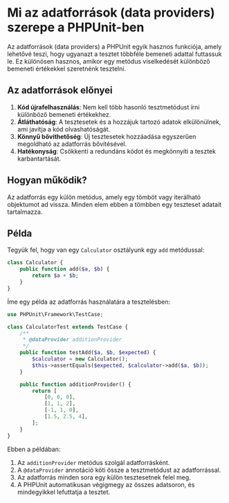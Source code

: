 # Mi az adatforrások (data providers) szerepe a PHPUnit-ben

Az adatforrások (data providers) a PHPUnit egyik hasznos funkciója, amely lehetővé teszi, hogy ugyanazt a tesztet többféle bemeneti adattal futtassuk le. Ez különösen hasznos, amikor egy metódus viselkedését különböző bemeneti értékekkel szeretnénk tesztelni.

## Az adatforrások előnyei

1. **Kód újrafelhasználás**: Nem kell több hasonló tesztmetódust írni különböző bemeneti értékekhez.
2. **Átláthatóság**: A tesztesetek és a hozzájuk tartozó adatok elkülönülnek, ami javítja a kód olvashatóságát.
3. **Könnyű bővíthetőség**: Új tesztesetek hozzáadása egyszerűen megoldható az adatforrás bővítésével.
4. **Hatékonyság**: Csökkenti a redundáns kódot és megkönnyíti a tesztek karbantartását.

## Hogyan működik?

Az adatforrás egy külön metódus, amely egy tömböt vagy iterálható objektumot ad vissza. Minden elem ebben a tömbben egy teszteset adatait tartalmazza.

## Példa

Tegyük fel, hogy van egy `Calculator` osztályunk egy `add` metódussal:

```php
class Calculator {
    public function add($a, $b) {
        return $a + $b;
    }
}
```

Íme egy példa az adatforrás használatára a tesztelésben:

```php
use PHPUnit\Framework\TestCase;

class CalculatorTest extends TestCase {
    /**
     * @dataProvider additionProvider
     */
    public function testAdd($a, $b, $expected) {
        $calculator = new Calculator();
        $this->assertEquals($expected, $calculator->add($a, $b));
    }

    public function additionProvider() {
        return [
            [0, 0, 0],
            [1, 1, 2],
            [-1, 1, 0],
            [1.5, 2.5, 4],
        ];
    }
}
```

Ebben a példában:

1. Az `additionProvider` metódus szolgál adatforrásként.
2. A `@dataProvider` annotáció köti össze a tesztmetódust az adatforrással.
3. Az adatforrás minden sora egy külön tesztesetnek felel meg.
4. A PHPUnit automatikusan végigmegy az összes adatsoron, és mindegyikkel lefuttatja a tesztet.